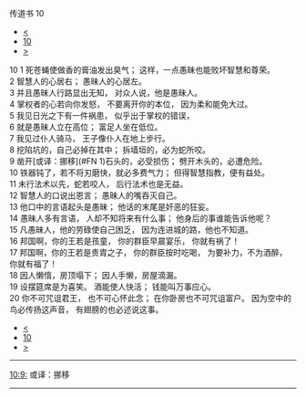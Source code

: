 ﻿





 传道书 10




* [<](bible/ECC09.md)
* [10](bible/ECC.md)
* [>](bible/ECC11.md)



 
10 
1 死苍蝇使做香的膏油发出臭气； 这样，一点愚昧也能败坏智慧和尊荣。  
2 智慧人的心居右； 愚昧人的心居左。  
3 并且愚昧人行路显出无知， 对众人说，他是愚昧人。  
4 掌权者的心若向你发怒， 不要离开你的本位， 因为柔和能免大过。  
5 我见日光之下有一件祸患， 似乎出于掌权的错误，  
6 就是愚昧人立在高位； 富足人坐在低位。  
7 我见过仆人骑马， 王子像仆人在地上步行。  
8 挖陷坑的，自己必掉在其中； 拆墙垣的，必为蛇所咬。  
9 凿开[或译：挪移](#FN
1)石头的，必受损伤； 劈开木头的，必遭危险。  
10 铁器钝了，若不将刃磨快，就必多费气力； 但得智慧指教，便有益处。  
11 未行法术以先，蛇若咬人， 后行法术也是无益。  
12 智慧人的口说出恩言； 愚昧人的嘴吞灭自己。  
13 他口中的言语起头是愚昧； 他话的末尾是奸恶的狂妄。  
14 愚昧人多有言语， 人却不知将来有什么事； 他身后的事谁能告诉他呢？  
15 凡愚昧人，他的劳碌使自己困乏， 因为连进城的路，他也不知道。  
16 邦国啊，你的王若是孩童， 你的群臣早晨宴乐， 你就有祸了！  
17 邦国啊，你的王若是贵胄之子， 你的群臣按时吃喝， 为要补力，不为酒醉， 你就有福了！  
18 因人懒惰，房顶塌下； 因人手懒，房屋滴漏。  
19 设摆筵席是为喜笑。 酒能使人快活； 钱能叫万事应心。  
20 你不可咒诅君王， 也不可心怀此念； 在你卧房也不可咒诅富户。 因为空中的鸟必传扬这声音， 有翅膀的也必述说这事。 
* [<](bible/ECC09.md)
* [10](bible/ECC.md)
* [>](bible/ECC11.md)





---


[10:9:](#V9)
或译：挪移




---









